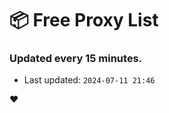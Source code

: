 # :package: Free Proxy List
### Updated every 15 minutes.

- Last updated: `2024-07-11 21:46`

:heart:
